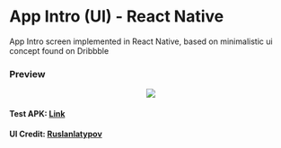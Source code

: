 # App Intro (UI) - React Native

App Intro screen implemented in React Native, based on minimalistic ui concept found on Dribbble

### Preview
<div align="center">
<img src="https://raw.githubusercontent.com/naeemqaswar/AppIntroReactNative/main/assets/demo/screenshots.png"/>
</div>

#### Test APK: [Link](https://drive.google.com/file/d/1pDUexUPedU855hQoyEqCluBCpxMcynGJ/view?usp=sharing)
#### UI Credit: [Ruslanlatypov](https://dribbble.com/ruslanlatypov)

